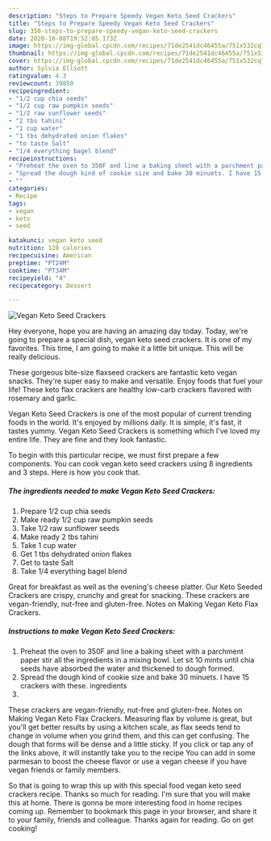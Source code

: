 ```yaml
---
description: "Steps to Prepare Speedy Vegan Keto Seed Crackers"
title: "Steps to Prepare Speedy Vegan Keto Seed Crackers"
slug: 350-steps-to-prepare-speedy-vegan-keto-seed-crackers
date: 2020-10-08T19:52:05.173Z
image: https://img-global.cpcdn.com/recipes/71de2541dc46455a/751x532cq70/vegan-keto-seed-crackers-recipe-main-photo.jpg
thumbnail: https://img-global.cpcdn.com/recipes/71de2541dc46455a/751x532cq70/vegan-keto-seed-crackers-recipe-main-photo.jpg
cover: https://img-global.cpcdn.com/recipes/71de2541dc46455a/751x532cq70/vegan-keto-seed-crackers-recipe-main-photo.jpg
author: Sylvia Elliott
ratingvalue: 4.3
reviewcount: 39850
recipeingredient:
- "1/2 cup chia seeds"
- "1/2 cup raw pumpkin seeds"
- "1/2 raw sunflower seeds"
- "2 tbs tahini"
- "1 cup water"
- "1 tbs dehydrated onion flakes"
- "to taste Salt"
- "1/4 everything bagel blend"
recipeinstructions:
- "Preheat the oven to 350F and line a baking sheet with a parchment paper stir all the ingredients in a mixing bowl. Let sit 10 mints until chia seeds have absorbed the water and thickened to dough formed."
- "Spread the dough kind of cookie size and bake 30 minuets. I have 15 crackers with these. ingredients"
- ""
categories:
- Recipe
tags:
- vegan
- keto
- seed

katakunci: vegan keto seed 
nutrition: 128 calories
recipecuisine: American
preptime: "PT24M"
cooktime: "PT34M"
recipeyield: "4"
recipecategory: Dessert

---
```



![Vegan Keto Seed Crackers](https://img-global.cpcdn.com/recipes/71de2541dc46455a/751x532cq70/vegan-keto-seed-crackers-recipe-main-photo.jpg)

Hey everyone, hope you are having an amazing day today. Today, we're going to prepare a special dish, vegan keto seed crackers. It is one of my favorites. This time, I am going to make it a little bit unique. This will be really delicious.

These gorgeous bite-size flaxseed crackers are fantastic keto vegan snacks. They&#39;re super easy to make and versatile. Enjoy foods that fuel your life! These keto flax crackers are healthy low-carb crackers flavored with rosemary and garlic.

Vegan Keto Seed Crackers is one of the most popular of current trending foods in the world. It's enjoyed by millions daily. It is simple, it's fast, it tastes yummy. Vegan Keto Seed Crackers is something which I've loved my entire life. They are fine and they look fantastic.


To begin with this particular recipe, we must first prepare a few components. You can cook vegan keto seed crackers using 8 ingredients and 3 steps. Here is how you cook that.

<!--inarticleads1-->

##### The ingredients needed to make Vegan Keto Seed Crackers:

1. Prepare 1/2 cup chia seeds
1. Make ready 1/2 cup raw pumpkin seeds
1. Take 1/2 raw sunflower seeds
1. Make ready 2 tbs tahini
1. Take 1 cup water
1. Get 1 tbs dehydrated onion flakes
1. Get to taste Salt
1. Take 1/4 everything bagel blend


Great for breakfast as well as the evening&#39;s cheese platter. Our Keto Seeded Crackers are crispy, crunchy and great for snacking. These crackers are vegan-friendly, nut-free and gluten-free. Notes on Making Vegan Keto Flax Crackers. 

<!--inarticleads2-->

##### Instructions to make Vegan Keto Seed Crackers:

1. Preheat the oven to 350F and line a baking sheet with a parchment paper stir all the ingredients in a mixing bowl. Let sit 10 mints until chia seeds have absorbed the water and thickened to dough formed.
1. Spread the dough kind of cookie size and bake 30 minuets. I have 15 crackers with these. ingredients
1. 


These crackers are vegan-friendly, nut-free and gluten-free. Notes on Making Vegan Keto Flax Crackers. Measuring flax by volume is great, but you&#39;ll get better results by using a kitchen scale, as flax seeds tend to change in volume when you grind them, and this can get confusing. The dough that forms will be dense and a little sticky. If you click or tap any of the links above, it will instantly take you to the recipe You can add in some parmesan to boost the cheese flavor or use a vegan cheese if you have vegan friends or family members. 

So that is going to wrap this up with this special food vegan keto seed crackers recipe. Thanks so much for reading. I'm sure that you will make this at home. There is gonna be more interesting food in home recipes coming up. Remember to bookmark this page in your browser, and share it to your family, friends and colleague. Thanks again for reading. Go on get cooking!
